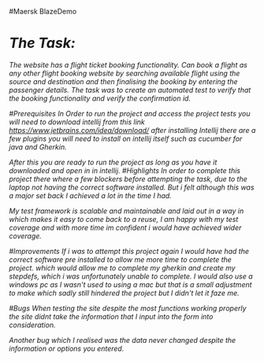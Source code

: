 #Maersk BlazeDemo

# <i>The Task: <I>
 The website has a flight ticket booking functionality. Can book a flight as any other flight booking website by searching available flight using the source and destination and then finalising the booking by entering the passenger details.
    The task was to create an automated test to verify that the booking functionality and verify the confirmation id.
  

#Prerequisites
In Order to run the project and access the project tests you will need to download intellij from this link
https://www.jetbrains.com/idea/download/
after installing Intellij there are a few plugins you will need to install on intellij itself such as cucumber for java and Gherkin.

After this you are ready to run the project as long as you have it downloaded and open in in intellij.
#Highlights
In order to complete this project there where a few blockers before attempting the task, due to the laptop not having the correct software installed. 
But i felt although this was a major set back I achieved a lot in the time I had.


My test framework is scalable and maintainable and laid out in a way in which makes it easy to come back to a reuse, I am happy with my test coverage and with more time im confident i would have achieved wider coverage.  

#Improvements
If i was to attempt this project again I would have had the correct software pre installed to allow me more time to complete the project.
which would allow me to complete my gherkin and create my stepdefs, which i was unfortunately unable to complete.
I would also use a windows pc as I wasn't used to using a mac but that is a small adjustment to make which sadly still hindered the project but I didn't let it faze me.

#Bugs 
When testing the site despite the most functions working properly the site didnt take the information that I input into the form into consideration.

Another bug which I realised was the data never changed despite the information or options you entered.
 
